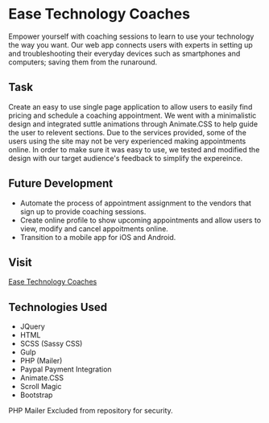 # Ease Technology Coaches
Empower yourself with coaching sessions to learn to use your technology the way you want. Our web app connects users with experts in setting up and troubleshooting their everyday devices such as smartphones and computers; saving them from the runaround.

## Task 
Create an easy to use single page application to allow users to easily find pricing and schedule a coaching appointment. We went with a minimalistic design and integrated suttle animations through Animate.CSS to help guide the user to relevent sections. Due to the services provided, some of the users using the site may not be very experienced making appointments online. In order to make sure it was easy to use, we tested and modified the design with our target audience's feedback to simplify the expereince. 

## Future Development
* Automate the process of appointment assignment to the vendors that sign up to provide coaching sessions.
* Create online profile to show upcoming appointments and allow users to view, modify and cancel appoitments online.
* Transition to a mobile app for iOS and Android.

## Visit
[Ease Technology Coaches](https://www.easecoaches.com/)

## Technologies Used
* JQuery
* HTML
* SCSS (Sassy CSS)
* Gulp
* PHP (Mailer)
* Paypal Payment Integration
* Animate.CSS
* Scroll Magic
* Bootstrap



PHP Mailer Excluded from repository for security.